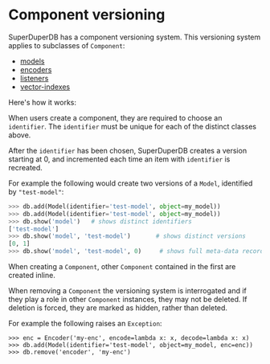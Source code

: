 # Component versioning

SuperDuperDB has a component versioning system. This versioning system applies to subclasses of 
`Component`:

- [models](modelz)
- [encoders](encoders)
- [listeners](listeners)
- [vector-indexes](vectorsearch)

Here's how it works:

When users create a component, they are required to choose an `identifier`.
The `identifier` must be unique for each of the distinct classes above.

After the `identifier` has been chosen, SuperDuperDB creates a version
starting at 0, and incremented each time an item with `identifier` is recreated. 

For example the following would create two versions of a `Model`, identified by `"test-model"`:

```python
>>> db.add(Model(identifier='test-model', object=my_model))
>>> db.add(Model(identifier='test-model', object=my_model))
>>> db.show('model')   # shows distinct identifiers
['test-model']
>>> db.show('model', 'test-model')       # shows distinct versions
[0, 1]
>>> db.show('model', 'test-model', 0)     # shows full meta-data record of model version
```

When creating a `Component`, other `Component` contained in the first are created inline.

When removing a `Component` the versioning system is interrogated and if they play a role in other `Component` instances, they may not be deleted. If deletion is forced, they are marked as hidden, rather than deleted.

For example the following raises an `Exception`:

```
>>> enc = Encoder('my-enc', encode=lambda x: x, decode=lambda x: x)
>>> db.add(Model(identifier='test-model', object=my_model, enc=enc))
>>> db.remove('encoder', 'my-enc')
```